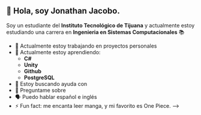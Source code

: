 ## 👋 Hola, soy Jonathan Jacobo.

Soy un estudiante del **Instituto Tecnológico de Tijuana** y actualmente estoy estudiando una carrera en **Ingenieria en Sistemas Computacionales** 📚 

- 🔭 Actualmente estoy trabajando en proyectos personales
- 🌱 Actualmente estoy aprendiendo:
   - **C#**
   - **Unity**
   - **Github**
   - **PostgreSQL**
- 🤔 Estoy buscando ayuda con 
- 💬 Preguntame sobre 
- 🗣️ Puedo hablar español e inglés
- ⚡ Fun fact: me encanta leer manga, y mi favorito es One Piece.
-->
